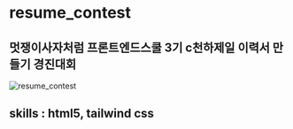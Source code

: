 # resume_contest

## 멋쟁이사자처럼 프론트엔드스쿨 3기 c천하제일 이력서 만들기 경진대회

![resume_contest](https://user-images.githubusercontent.com/105181266/194005396-b598c4c9-e3dc-452c-b29d-6447a5986027.png)


## skills : html5, tailwind css  
